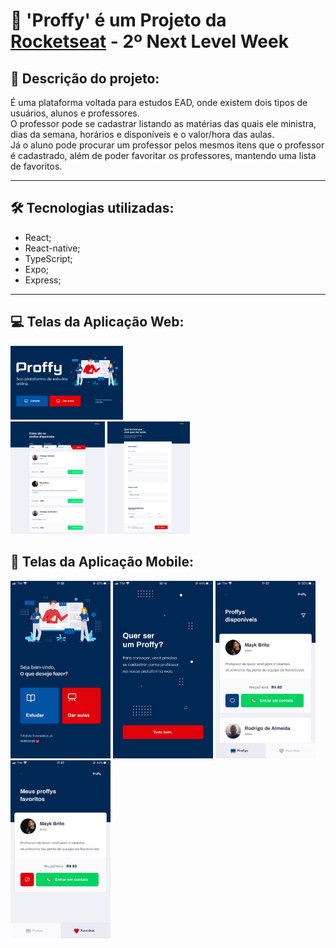 # 🚀 'Proffy' é um Projeto da [Rocketseat](https://rocketseat.com.br/) - 2º Next Level Week

## 📑 Descrição do projeto:
<p>
É uma plataforma voltada para estudos EAD, onde existem dois tipos de usuários,
alunos e professores. 
<br>
O professor pode se cadastrar listando as matérias das quais ele ministra, dias da semana, horários e disponíveis e o valor/hora das aulas.
<br>
Já o aluno pode procurar um professor pelos mesmos itens que o professor é cadastrado, além de poder favoritar os professores,
mantendo uma lista de favoritos.

</p>

 ---

## 🛠 Tecnologias utilizadas:
- React;
- React-native;
- TypeScript;
- Expo;
- Express;

 ---

 ## 💻 Telas da Aplicação Web:

<div>
  <img src="img-git/web-landing.png" width="180">
</div>
<div>
  <img src="img-git/web-teacherlist.png" height="180">
  <img src="img-git/web-teacherform.png" height="180">
</div>

 ## 📱 Telas da Aplicação Mobile:

<div>
  <img src="img-git/landing-page.png" width="160">
  <img src="img-git/give-classes.png" width="160">
  <img src="img-git/teacher-list.png" width="160">
  <img src="img-git/favorited.png" width="160">
</div>